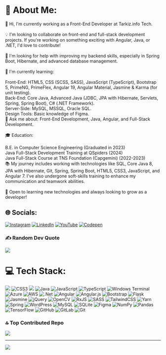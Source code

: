 # 💫 About Me:
👋 Hi, I'm currently working as a Front-End Developer at Tarkiz.info Tech.<br><br>💡 I'm looking to collaborate on front-end and full-stack development projects. If you're working on something exciting with Angular, Java, or .NET, I'd love to contribute!<br><br>🤝 I'm looking for help with improving my backend skills, especially in Spring Boot, Hibernate, and advanced database management.<br><br>🎯 I'm currently learning:<br><br>Front-End: HTML5, CSS (SCSS, SASS), JavaScript (TypeScript), Bootstrap 5, PrimeNG, PrimeFlex, Angular 19, Angular Material, Jasmine & Karma (for unit testing).<br>Back-End: Core Java, Advanced Java (JDBC, JPA with Hibernate, Servlets, Spring, Spring Boot), C# (.NET Framework).<br>Server-Side: MySQL, MSSQL, Oracle SQL.<br>Design Tools: Basic knowledge of Figma.<br>📌 Ask me about: Front-End Development, Java, Angular, and Full-Stack Development.<br><br>🎓 Education:<br><br>B.E. in Computer Science Engineering (Graduated in 2023)<br>Java Full-Stack Development Training at QSpiders (2024)<br>Java Full-Stack Course at TNS Foundation (Capgemini) (2022-2023)<br>📚 My journey includes working with technologies like SQL, Core Java 8, JPA with Hibernate, Git, Spring, Spring Boot, HTML5, CSS3, JavaScript, and Angular 7. I've also undergone soft-skills training to enhance my communication and teamwork abilities.<br><br>🚀 Open to learning new technologies and always looking to grow as a developer!

 
## 🌐 Socials:
[![Instagram](https://img.shields.io/badge/Instagram-%23E4405F.svg?logo=Instagram&logoColor=white)](https://instagram.com/coding_with_sako) [![LinkedIn](https://img.shields.io/badge/LinkedIn-%230077B5.svg?logo=linkedin&logoColor=white)](https://linkedin.com/in/velan-s-845791250) [![YouTube](https://img.shields.io/badge/YouTube-%23FF0000.svg?logo=YouTube&logoColor=white)](https://youtube.com/@sohvoiceover ) [![Codepen](https://img.shields.io/badge/Codepen-000000?logo=codepen&logoColor=white)](https://codepen.io/velan-sivasankaran) 
 
### ✍️ Random Dev Quote
![](https://quotes-github-readme.vercel.app/api?type=vetical&theme=radical)
 
# 💻 Tech Stack:
![](https://img.shields.io/badge/c%23-%23239120.svg?style=for-the-badge&logo=csharp&logoColor=white) ![CSS3](https://img.shields.io/badge/css3-%231572B6.svg?style=for-the-badge&logo=css3&logoColor=white) ![](https://img.shields.io/badge/html5-%23E34F26.svg?style=for-the-badge&logo=html5&logoColor=white) ![Java](https://img.shields.io/badge/java-%23ED8B00.svg?style=for-the-badge&logo=openjdk&logoColor=white) ![JavaScript](https://img.shields.io/badge/javascript-%23323330.svg?style=for-the-badge&logo=javascript&logoColor=%23F7DF1E) ![TypeScript](https://img.shields.io/badge/typescript-%23007ACC.svg?style=for-the-badge&logo=typescript&logoColor=white) ![Windows Terminal](https://img.shields.io/badge/Windows%20Terminal-%234D4D4D.svg?style=for-the-badge&logo=windows-terminal&logoColor=white) ![Azure](https://img.shields.io/badge/azure-%230072C6.svg?style=for-the-badge&logo=microsoftazure&logoColor=white) ![AWS](https://img.shields.io/badge/AWS-%23FF9900.svg?style=for-the-badge&logo=amazon-aws&logoColor=white) ![.Net](https://img.shields.io/badge/.NET-5C2D91?style=for-the-badge&logo=.net&logoColor=white) ![Angular](https://img.shields.io/badge/angular-%23DD0031.svg?style=for-the-badge&logo=angular&logoColor=white) ![Angular.js](https://img.shields.io/badge/angular.js-%23E23237.svg?style=for-the-badge&logo=angularjs&logoColor=white) ![Bootstrap](https://img.shields.io/badge/bootstrap-%238511FA.svg?style=for-the-badge&logo=bootstrap&logoColor=white) ![Flask](https://img.shields.io/badge/flask-%23000.svg?style=for-the-badge&logo=flask&logoColor=white) ![Jasmine](https://img.shields.io/badge/jasmine-%238A4182.svg?style=for-the-badge&logo=jasmine&logoColor=white) ![jQuery](https://img.shields.io/badge/jquery-%230769AD.svg?style=for-the-badge&logo=jquery&logoColor=white) ![OpenCV](https://img.shields.io/badge/opencv-%23white.svg?style=for-the-badge&logo=opencv&logoColor=white) ![RxJS](https://img.shields.io/badge/rxjs-%23B7178C.svg?style=for-the-badge&logo=reactivex&logoColor=white) ![SASS](https://img.shields.io/badge/SASS-hotpink.svg?style=for-the-badge&logo=SASS&logoColor=white) ![TailwindCSS](https://img.shields.io/badge/tailwindcss-%2338B2AC.svg?style=for-the-badge&logo=tailwind-css&logoColor=white) ![Yarn](https://img.shields.io/badge/yarn-%232C8EBB.svg?style=for-the-badge&logo=yarn&logoColor=white) ![Spring](https://img.shields.io/badge/spring-%236DB33F.svg?style=for-the-badge&logo=spring&logoColor=white) ![WordPress](https://img.shields.io/badge/WordPress-%23117AC9.svg?style=for-the-badge&logo=WordPress&logoColor=white) ![MySQL](https://img.shields.io/badge/mysql-4479A1.svg?style=for-the-badge&logo=mysql&logoColor=white) ![SQLite](https://img.shields.io/badge/sqlite-%2307405e.svg?style=for-the-badge&logo=sqlite&logoColor=white) ![Figma](https://img.shields.io/badge/figma-%23F24E1E.svg?style=for-the-badge&logo=figma&logoColor=white) ![NumPy](https://img.shields.io/badge/numpy-%23013243.svg?style=for-the-badge&logo=numpy&logoColor=white) ![Pandas](https://img.shields.io/badge/pandas-%23150458.svg?style=for-the-badge&logo=pandas&logoColor=white) ![TensorFlow](https://img.shields.io/badge/TensorFlow-%23FF6F00.svg?style=for-the-badge&logo=TensorFlow&logoColor=white) ![GitHub](https://img.shields.io/badge/github-%23121011.svg?style=for-the-badge&logo=github&logoColor=white) ![GitLab](https://img.shields.io/badge/gitlab-%23181717.svg?style=for-the-badge&logo=gitlab&logoColor=white) ![Git](https://img.shields.io/badge/git-%23F05033.svg?style=for-the-badge&logo=git&logoColor=white)
 
### 🔝 Top Contributed Repo
![](https://github-contributor-stats.vercel.app/api?username=Velan03&limit=5&theme=dark&combine_all_yearly_contributions=true)

---
[![](https://visitcount.itsvg.in/api?id=Velan03&icon=0&color=0)](https://visitcount.itsvg.in)

<!-- Proudly created with GPRM ( https://gprm.itsvg.in ) -->
